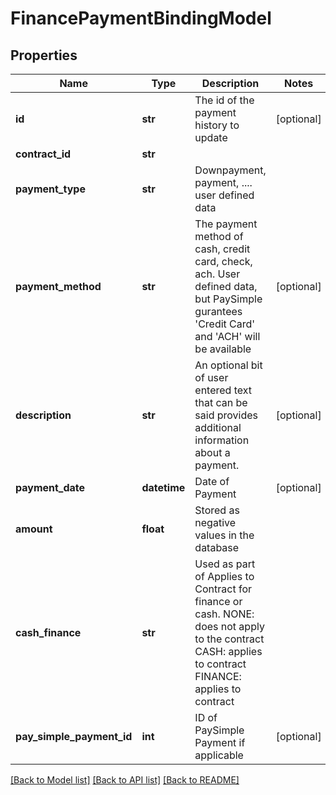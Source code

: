 # FinancePaymentBindingModel

## Properties
Name | Type | Description | Notes
------------ | ------------- | ------------- | -------------
**id** | **str** | The id of the payment history to update | [optional] 
**contract_id** | **str** |  | 
**payment_type** | **str** | Downpayment, payment, .... user defined data | 
**payment_method** | **str** | The payment method of cash, credit card, check, ach. User defined data, but PaySimple gurantees &#39;Credit Card&#39; and &#39;ACH&#39; will be available | [optional] 
**description** | **str** | An optional bit of user entered text that can be said provides additional information about a payment. | [optional] 
**payment_date** | **datetime** | Date of Payment | [optional] 
**amount** | **float** | Stored as negative values in the database | 
**cash_finance** | **str** | Used as part of Applies to Contract for finance or cash.  NONE: does not apply to the contract  CASH: applies to contract  FINANCE: applies to contract | 
**pay_simple_payment_id** | **int** | ID of PaySimple Payment if applicable | [optional] 

[[Back to Model list]](../README.md#documentation-for-models) [[Back to API list]](../README.md#documentation-for-api-endpoints) [[Back to README]](../README.md)


